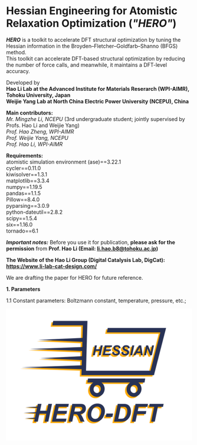 # Hessian Engineering for Atomistic Relaxation Optimization (***"HERO"***)

***HERO*** is a toolkit to accelerate DFT structural optimization by tuning the Hessian information in the Broyden–Fletcher–Goldfarb–Shanno (BFGS) method.   
This toolkit can accelerate DFT-based structural optimization by reducing the number of force calls, and meanwhile, it maintains a DFT-level accuracy. 

Developed by  
**Hao Li Lab at the Advanced Institute for Materials Reserarch (WPI-AIMR), Tohoku University, Japan**  
**Weijie Yang Lab at North China Electric Power University (NCEPU), China**  

**Main contributors:**  
*Mr. Mingzhe Li, NCEPU* (3rd undergraduate student; jointly supervised by Profs. Hao Li and Weijie Yang)    
*Prof. Hao Zheng, WPI-AIMR*  
*Prof. Weijie Yang, NCEPU*  
*Prof. Hao Li, WPI-AIMR*  

**Requirements:**  
atomistic simulation environment (ase)==3.22.1  
cycler==0.11.0  
kiwisolver==1.3.1  
matplotlib==3.3.4  
numpy==1.19.5  
pandas==1.1.5  
Pillow==8.4.0  
pyparsing==3.0.9  
python-dateutil==2.8.2  
scipy==1.5.4  
six==1.16.0  
tornado==6.1  

***Important notes:***  Before you use it for publication, **please ask for the permission** from **Prof. Hao Li (Email: li.hao.b8@tohoku.ac.jp)**

**The Website of the Hao Li Group (Digital Catalysis Lab, DigCat):  https://www.li-lab-cat-design.com/**

We are drafting the paper for HERO for future reference.

**1. Parameters**  

1.1 Constant parameters: Boltzmann constant, temperature, pressure, etc.;


![image](https://github.com/hero-dft/beta/blob/main/HERO_logo.png)
  
